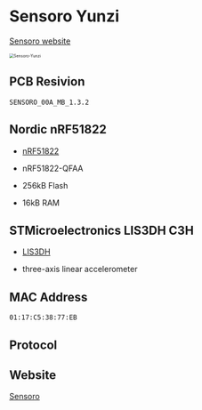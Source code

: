 # Sensoro Yunzi

[Sensoro website](https://www.sensoro.com/en/Beacons)

<img src="https://www.sensoro.com/static/image/product/Yunzi@2x.png" alt="Sensoro-Yunzi" style="zoom:50%;" />

## PCB Resivion

`SENSORO_00A_MB_1.3.2`

## Nordic nRF51822

- [nRF51822](https://www.nordicsemi.com/products/nrf51822)

- nRF51822-QFAA

- 256kB Flash
- 16kB RAM

## STMicroelectronics  LIS3DH C3H

- [LIS3DH](https://www.st.com/en/mems-and-sensors/lis3dh.html)

- three-axis linear accelerometer

## MAC Address

`01:17:C5:38:77:EB`



## Protocol



## Website

[Sensoro](https://www.sensoro.com/en/Beacons)

